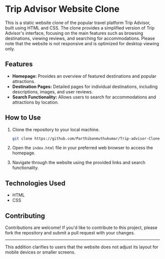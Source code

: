 # Trip Advisor Website Clone

This is a static website clone of the popular travel platform Trip Advisor, built using HTML and CSS. The clone provides a simplified version of Trip Advisor's interface, focusing on the main features such as browsing destinations, viewing reviews, and searching for accommodations. Please note that the website is not responsive and is optimized for desktop viewing only.

## Features

- **Homepage:** Provides an overview of featured destinations and popular attractions.
- **Destination Pages:** Detailed pages for individual destinations, including descriptions, images, and user reviews.
- **Search Functionality:** Allows users to search for accommodations and attractions by location.

## How to Use

1. Clone the repository to your local machine.
   ```bash
   git clone https://github.com/Parthibanmuthukumar/Trip-advisor-Clone.git
   ```

2. Open the `index.html` file in your preferred web browser to access the homepage.
   
3. Navigate through the website using the provided links and search functionality.

## Technologies Used

- HTML
- CSS

## Contributing

Contributions are welcome! If you'd like to contribute to this project, please fork the repository and submit a pull request with your changes.

---

This addition clarifies to users that the website does not adjust its layout for mobile devices or smaller screens.
